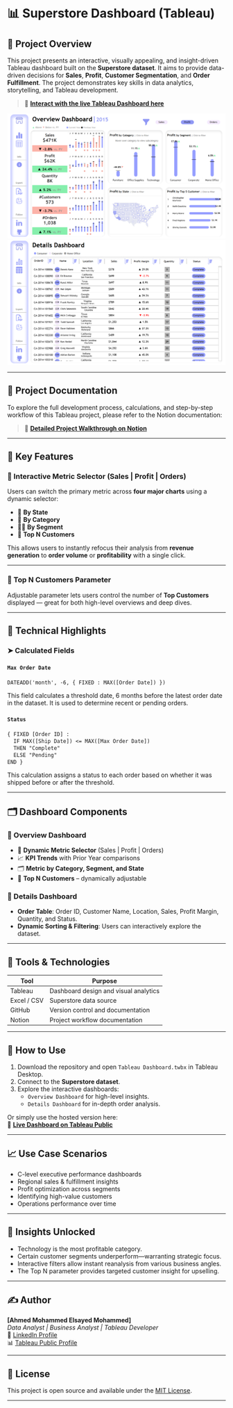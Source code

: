 # 📊 Superstore Dashboard (Tableau)

## 🧠 Project Overview

This project presents an interactive, visually appealing, and insight-driven Tableau dashboard built on the **Superstore dataset**. It aims to provide data-driven decisions for **Sales**, **Profit**, **Customer Segmentation**, and **Order Fulfillment**. The project demonstrates key skills in data analytics, storytelling, and Tableau development.

> 🔗 **[Interact with the live Tableau Dashboard here](https://public.tableau.com/views/SuperstoreDashboard_17449892488060/Overview?:language=en-US&:sid=&:redirect=auth&:display_count=n&:origin=viz_share_link)**

![Overview Dashboard](Assets/Images/Overview_Dashboard.png)
![Details Dashboard](Assets/Images/Details_Dashboard.png)

---

## 📘 Project Documentation

To explore the full development process, calculations, and step-by-step workflow of this Tableau project, please refer to the Notion documentation:

> 📄 **[Detailed Project Walkthrough on Notion](https://teal-zinnia-075.notion.site/Tableau-Project-1980500fe8288017991ada16eb732a2b?pvs=4)**

---

## 📌 Key Features

### 🧭 Interactive Metric Selector (Sales | Profit | Orders)

Users can switch the primary metric across **four major charts** using a dynamic selector:
- 📍 **By State**  
- 🧱 **By Category**
- 🧑‍💼 **By Segment**
- 👤 **Top N Customers**

This allows users to instantly refocus their analysis from **revenue generation** to **order volume** or **profitability** with a single click.

---

### 🔢 Top N Customers Parameter

Adjustable parameter lets users control the number of **Top Customers** displayed — great for both high-level overviews and deep dives.

---

## 🧮 Technical Highlights

### ➤ Calculated Fields

#### `Max Order Date`
```tableau
DATEADD('month', -6, { FIXED : MAX([Order Date]) })
```
This field calculates a threshold date, 6 months before the latest order date in the dataset. It is used to determine recent or pending orders.

#### `Status`
```tableau
{ FIXED [Order ID] :
  IF MAX([Ship Date]) <= MAX([Max Order Date])
  THEN "Complete"
  ELSE "Pending"
END }
```
This calculation assigns a status to each order based on whether it was shipped before or after the threshold.

---

## 🗂️ Dashboard Components

### 📌 Overview Dashboard

- 🔄 **Dynamic Metric Selector** (Sales | Profit | Orders)
- 📈 **KPI Trends** with Prior Year comparisons
- 🗂️ **Metric by Category, Segment, and State**
- 👥 **Top N Customers** – dynamically adjustable

### 📌 Details Dashboard

- **Order Table**: Order ID, Customer Name, Location, Sales, Profit Margin, Quantity, and Status.
- **Dynamic Sorting & Filtering**: Users can interactively explore the dataset.

---

## 🧰 Tools & Technologies

| Tool        | Purpose                             |
|-------------|-------------------------------------|
| Tableau     | Dashboard design and visual analytics |
| Excel / CSV | Superstore data source              |
| GitHub      | Version control and documentation   |
| Notion      | Project workflow documentation      |

---

## 🚀 How to Use

1. Download the repository and open `Tableau Dashboard.twbx` in Tableau Desktop.
2. Connect to the **Superstore dataset**.
3. Explore the interactive dashboards:
   - `Overview Dashboard` for high-level insights.     
   - `Details Dashboard` for in-depth order analysis.

Or simply use the hosted version here:  
🔗 **[Live Dashboard on Tableau Public](https://public.tableau.com/views/SuperstoreDashboard_17449892488060/Overview?:language=en-US&:sid=&:redirect=auth&:display_count=n&:origin=viz_share_link)**

---

## 📈 Use Case Scenarios

- C-level executive performance dashboards
- Regional sales & fulfillment insights
- Profit optimization across segments
- Identifying high-value customers
- Operations performance over time

---

## 🧠 Insights Unlocked

- Technology is the most profitable category.
- Certain customer segments underperform—warranting strategic focus.
- Interactive filters allow instant reanalysis from various business angles.
- The Top N parameter provides targeted customer insight for upselling.

---

## ✍️ Author

**[Ahmed Mohammed Elsayed Mohammed]**  
_Data Analyst | Business Analyst | Tableau Developer_  
🔗 [LinkedIn Profile](https://www.linkedin.com/in/ahmed-mohammed-112637344)  
📊 [Tableau Public Profile](https://public.tableau.com/app/profile/ahmed.mohamed2019)

---

## 📜 License

This project is open source and available under the [MIT License](LICENSE).

---
